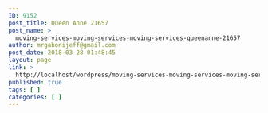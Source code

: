```yaml
---
ID: 9152
post_title: Queen Anne 21657
post_name: >
  moving-services-moving-services-moving-services-queenanne-21657
author: mrgabonijeff@gmail.com
post_date: 2018-03-28 01:48:45
layout: page
link: >
  http://localhost/wordpress/moving-services-moving-services-moving-services-queenanne-21657/
published: true
tags: [ ]
categories: [ ]
---
```

